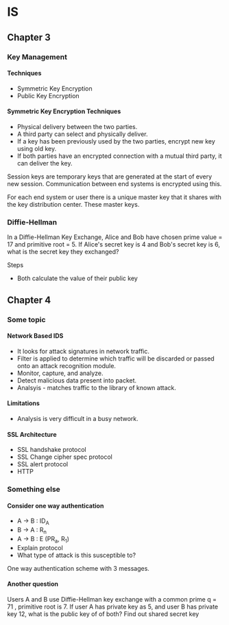 # IS

## Chapter 3

### Key Management

#### Techniques

- Symmetric Key Encryption
- Public Key Encryption

#### Symmetric Key Encryption Techniques

- Physical delivery between the two parties.
- A third party can select and physically deliver.
- If a key has been previously used by the two parties, encrypt new key using old key.
- If both parties have an encrypted connection with a mutual third party, it can deliver the key.

Session keys are temporary keys that are generated at the start of every new session.
Communication between end systems is encrypted using this.

For each end system or user there is a unique master key that it shares with the key distribution center. These master keys.

### Diffie-Hellman

In a Diffie-Hellman Key Exchange, Alice and Bob have chosen prime value = 17 and primitive root = 5. If Alice's secret key is 4 and Bob's secret key is 6, what is the secret key they exchanged?

Steps

- Both calculate the value of their public key

## Chapter 4

### Some topic

#### Network Based IDS

- It looks for attack signatures in network traffic.
- Filter is applied to determine which traffic will be discarded or passed onto an attack recognition module.
- Monitor, capture, and analyze.
- Detect malicious data present into packet.
- Analsyis - matches traffic to the library of known attack.

#### Limitations

- Analysis is very difficult in a busy network.

#### SSL Architecture

- SSL handshake protocol
- SSL Change cipher spec protocol
- SSL alert protocol
- HTTP

### Something else

#### Consider one way authentication

- A -> B : ID<sub>A</sub>
- B -> A : R<sub>n</sub>
- A -> B : E (PR<sub>a</sub>, R<sub>1</sub>)
- Explain protocol
- What type of attack is this susceptible to?

One way authentication scheme with 3 messages.

#### Another question

Users A and B use Diffie-Hellman key exchange with a common prime q = 71 , primitive root is 7. If user A has private key as 5, and user B has private key 12, what is the public key of of both? Find out shared secret key
